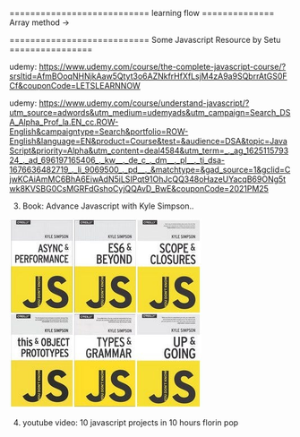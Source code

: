 =========================== learning flow ==============
Array method ->

=========================== Some Javascript Resource by Setu ================

udemy: https://www.udemy.com/course/the-complete-javascript-course/?srsltid=AfmBOoqNHNjkAaw5Qtyt3o6AZNkfrHfXfLsjM4zA9a9SQbrrAtGS0FCf&couponCode=LETSLEARNNOW

udemy: https://www.udemy.com/course/understand-javascript/?utm_source=adwords&utm_medium=udemyads&utm_campaign=Search_DSA_Alpha_Prof_la.EN_cc.ROW-English&campaigntype=Search&portfolio=ROW-English&language=EN&product=Course&test=&audience=DSA&topic=JavaScript&priority=Alpha&utm_content=deal4584&utm_term=_._ag_162511579324_._ad_696197165406_._kw__._de_c_._dm__._pl__._ti_dsa-1676636482719_._li_9069500_._pd__._&matchtype=&gad_source=1&gclid=CjwKCAiAmMC6BhA6EiwAdN5iLSIPqt91OhJcQQ348oHazeUYacqB69ONg5twk8KVSBG0CsMGRFdGshoCyjQQAvD_BwE&couponCode=2021PM25

3. Book: Advance Javascript with Kyle Simpson..

![alt text](image.png)

4. youtube video: 10 javascript projects in 10 hours florin pop
